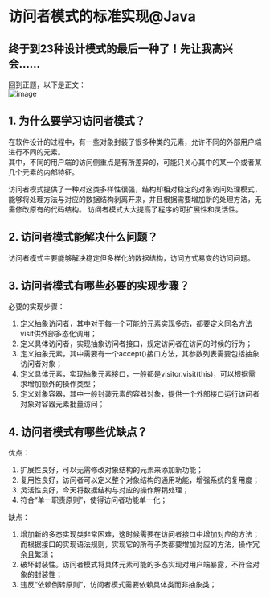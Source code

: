 # 访问者模式的标准实现@Java
## 终于到23种设计模式的最后一种了！先让我高兴会……

回到正题，以下是正文：       
![image](https://user-images.githubusercontent.com/64548919/131656789-f3cbdb96-e044-4b9e-a4c9-b7e23f7285ec.png)

## 1. 为什么要学习访问者模式？
在软件设计的过程中，有一些对象封装了很多种类的元素，允许不同的外部用户端进行不同的元素。        
其中，不同的用户端的访问侧重点是有所差异的，可能只关心其中的某一个或者某几个元素的内部特征。         

访问者模式提供了一种对这类多样性很强，结构却相对稳定的对象访问处理模式，       
能够将处理方法与对应的数据结构剥离开来，并且根据需要增加新的处理方法，无需修改原有的代码结构。
访问者模式大大提高了程序的可扩展性和灵活性。       

## 2. 访问者模式能解决什么问题？
访问者模式主要能够解决稳定但多样化的数据结构，访问方式易变的访问问题。       

## 3. 访问者模式有哪些必要的实现步骤？
必要的实现步骤：        
1. 定义抽象访问者，其中对于每一个可能的元素实现多态，都要定义同名方法visit供外部多态化调用；        
2. 定义具体访问者，实现抽象访问者接口，规定访问者在访问的时候的行为；       
3. 定义抽象元素，其中需要有一个accept()接口方法，其参数列表需要包括抽象访问者对象；         
4. 定义具体元素，实现抽象元素接口，一般都是visitor.visit(this)，可以根据需求增加额外的操作类型；       
5. 定义对象容器，其中一般封装元素的容器对象，提供一个外部接口运行访问者对象对容器元素批量访问；       

## 4. 访问者模式有哪些优缺点？
优点：       
1. 扩展性良好，可以无需修改对象结构的元素来添加新功能；      
2. 复用性良好，访问者可以定义整个对象结构的通用功能，增强系统的复用度；      
3. 灵活性良好，今天将数据结构与对应的操作解耦处理；      
4. 符合“单一职责原则”，使得访问者功能单一化；        

缺点：        
1. 增加新的多态实现类非常困难，这时候需要在访问者接口中增加对应的方法；       
而根据接口的实现语法规则，实现它的所有子类都要增加对应的方法，操作冗余且繁琐；        
2. 破坏封装性。访问者模式将具体元素可能的多态实现对用户端暴露，不符合对象的封装性；       
3. 违反“依赖倒转原则”，访问者模式需要依赖具体类而非抽象类；      
